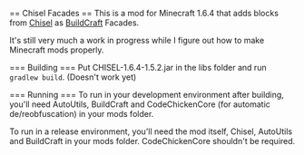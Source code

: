 == Chisel Facades ==
This is a mod for Minecraft 1.6.4 that adds blocks from [Chisel](http://www.minecraftforum.net/forums/mapping-and-modding/minecraft-mods/1288400-chisel) as [BuildCraft](http://www.mod-buildcraft.com/) Facades.

It's still very much a work in progress while I figure out how to make Minecraft mods properly.

=== Building ===
Put CHISEL-1.6.4-1.5.2.jar in the libs folder and run `gradlew build`. (Doesn't work yet)

=== Running ===
To run in your development environment after building, you'll need AutoUtils, BuildCraft and CodeChickenCore (for automatic de/reobfuscation) in your mods folder.

To run in a release environment, you'll need the mod itself, Chisel, AutoUtils and BuildCraft in your mods folder. CodeChickenCore shouldn't be required.